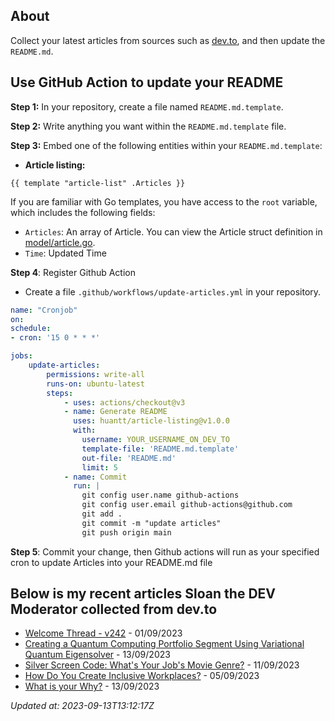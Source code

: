 ## About
Collect your latest articles from sources such as [dev.to](https://dev.to), and then update the `README.md`.

## Use GitHub Action to update your README

**Step 1:** In your repository, create a file named `README.md.template`.

**Step 2:** Write anything you want within the `README.md.template` file.

**Step 3:** Embed one of the following entities within your `README.md.template`:

- **Article listing:**
```shell
{{ template "article-list" .Articles }}
```

If you are familiar with Go templates, you have access to the `root` variable, which includes the following fields:

- `Articles`: An array of Article. You can view the Article struct definition in [model/article.go](model/article.go).
- `Time`: Updated Time

**Step 4**: Register Github Action
- Create a file `.github/workflows/update-articles.yml` in your repository.
```yml
name: "Cronjob"
on:
schedule:
- cron: '15 0 * * *'

jobs:
    update-articles:
        permissions: write-all
        runs-on: ubuntu-latest
        steps:
            - uses: actions/checkout@v3
            - name: Generate README
              uses: huantt/article-listing@v1.0.0
              with:
                username: YOUR_USERNAME_ON_DEV_TO                
                template-file: 'README.md.template'
                out-file: 'README.md'
                limit: 5
            - name: Commit
              run: |
                git config user.name github-actions
                git config user.email github-actions@github.com
                git add .
                git commit -m "update articles"
                git push origin main
```

**Step 5**: Commit your change, then Github actions will run as your specified cron to update Articles into your README.md file

## Below is my recent articles Sloan the DEV Moderator collected from dev.to


- [Welcome Thread - v242](https://dev.to/devteam/welcome-thread-v242-1b40) - 01/09/2023
- [Creating a Quantum Computing Portfolio Segment Using Variational Quantum Eigensolver](https://dev.to/aws/creating-a-quantum-computing-portfolio-segment-using-variational-quantum-eigensolver-ioc) - 13/09/2023
- [Silver Screen Code: What&#39;s Your Job&#39;s Movie Genre?](https://dev.to/codenewbieteam/silver-screen-code-whats-your-jobs-movie-genre-49l7) - 11/09/2023
- [How Do You Create Inclusive Workplaces?](https://dev.to/devteam/how-do-you-create-inclusive-workplaces-d5m) - 05/09/2023
- [What is your Why?](https://dev.to/acoh3n/what-is-your-why-j9b) - 13/09/2023

*Updated at: 2023-09-13T13:12:17Z*